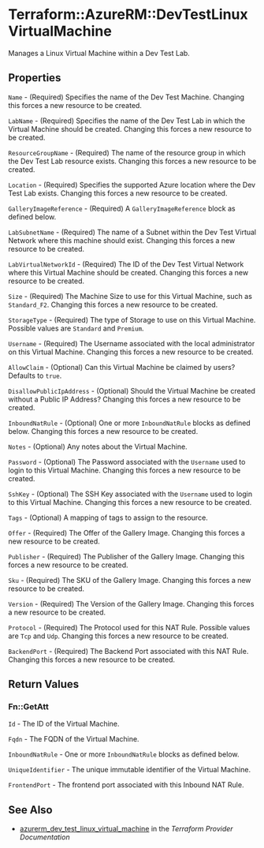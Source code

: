 # Terraform::AzureRM::DevTestLinuxVirtualMachine

Manages a Linux Virtual Machine within a Dev Test Lab.

## Properties

`Name` - (Required) Specifies the name of the Dev Test Machine. Changing this forces a new resource to be created.

`LabName` - (Required) Specifies the name of the Dev Test Lab in which the Virtual Machine should be created. Changing this forces a new resource to be created.

`ResourceGroupName` - (Required) The name of the resource group in which the Dev Test Lab resource exists. Changing this forces a new resource to be created.

`Location` - (Required) Specifies the supported Azure location where the Dev Test Lab exists. Changing this forces a new resource to be created.

`GalleryImageReference` - (Required) A `GalleryImageReference` block as defined below.

`LabSubnetName` - (Required) The name of a Subnet within the Dev Test Virtual Network where this machine should exist. Changing this forces a new resource to be created.

`LabVirtualNetworkId` - (Required) The ID of the Dev Test Virtual Network where this Virtual Machine should be created. Changing this forces a new resource to be created.

`Size` - (Required) The Machine Size to use for this Virtual Machine, such as `Standard_F2`. Changing this forces a new resource to be created.

`StorageType` - (Required) The type of Storage to use on this Virtual Machine. Possible values are `Standard` and `Premium`.

`Username` - (Required) The Username associated with the local administrator on this Virtual Machine. Changing this forces a new resource to be created.

`AllowClaim` - (Optional) Can this Virtual Machine be claimed by users? Defaults to `true`.

`DisallowPublicIpAddress` - (Optional) Should the Virtual Machine be created without a Public IP Address? Changing this forces a new resource to be created.

`InboundNatRule` - (Optional) One or more `InboundNatRule` blocks as defined below. Changing this forces a new resource to be created.

`Notes` - (Optional) Any notes about the Virtual Machine.

`Password` - (Optional) The Password associated with the `Username` used to login to this Virtual Machine. Changing this forces a new resource to be created.

`SshKey` - (Optional) The SSH Key associated with the `Username` used to login to this Virtual Machine. Changing this forces a new resource to be created.

`Tags` - (Optional) A mapping of tags to assign to the resource.

`Offer` - (Required) The Offer of the Gallery Image. Changing this forces a new resource to be created.

`Publisher` - (Required) The Publisher of the Gallery Image. Changing this forces a new resource to be created.

`Sku` - (Required) The SKU of the Gallery Image. Changing this forces a new resource to be created.

`Version` - (Required) The Version of the Gallery Image. Changing this forces a new resource to be created.

`Protocol` - (Required) The Protocol used for this NAT Rule. Possible values are `Tcp` and `Udp`. Changing this forces a new resource to be created.

`BackendPort` - (Required) The Backend Port associated with this NAT Rule. Changing this forces a new resource to be created.


## Return Values

### Fn::GetAtt

`Id` - The ID of the Virtual Machine.

`Fqdn` - The FQDN of the Virtual Machine.

`InboundNatRule` - One or more `InboundNatRule` blocks as defined below.

`UniqueIdentifier` - The unique immutable identifier of the Virtual Machine.

`FrontendPort` - The frontend port associated with this Inbound NAT Rule.

## See Also

* [azurerm_dev_test_linux_virtual_machine](https://www.terraform.io/docs/providers/azurerm/r/dev_test_linux_virtual_machine.html) in the _Terraform Provider Documentation_